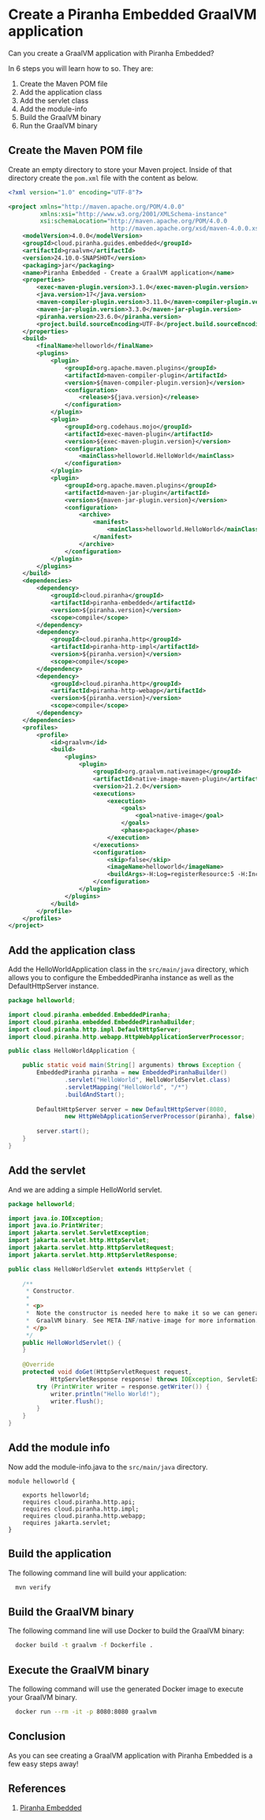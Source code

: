 # Create a Piranha Embedded GraalVM application

Can you create a GraalVM application with Piranha Embedded?

In 6 steps you will learn how to so. They are:

1. Create the Maven POM file
1. Add the application class
1. Add the servlet class
1. Add the module-info
1. Build the GraalVM binary
1. Run the GraalVM binary

## Create the Maven POM file

Create an empty directory to store your Maven project. Inside of that directory create the ```pom.xml``` file with the content as below.

```xml
<?xml version="1.0" encoding="UTF-8"?>

<project xmlns="http://maven.apache.org/POM/4.0.0"
         xmlns:xsi="http://www.w3.org/2001/XMLSchema-instance"
         xsi:schemaLocation="http://maven.apache.org/POM/4.0.0
                             http://maven.apache.org/xsd/maven-4.0.0.xsd">
    <modelVersion>4.0.0</modelVersion>
    <groupId>cloud.piranha.guides.embedded</groupId>
    <artifactId>graalvm</artifactId>
    <version>24.10.0-SNAPSHOT</version>
    <packaging>jar</packaging>
    <name>Piranha Embedded - Create a GraalVM application</name>
    <properties>
        <exec-maven-plugin.version>3.1.0</exec-maven-plugin.version>
        <java.version>17</java.version>
        <maven-compiler-plugin.version>3.11.0</maven-compiler-plugin.version>
        <maven-jar-plugin.version>3.3.0</maven-jar-plugin.version>
        <piranha.version>23.6.0</piranha.version>
        <project.build.sourceEncoding>UTF-8</project.build.sourceEncoding>
    </properties>
    <build>
        <finalName>helloworld</finalName>
        <plugins>
            <plugin>
                <groupId>org.apache.maven.plugins</groupId>
                <artifactId>maven-compiler-plugin</artifactId>
                <version>${maven-compiler-plugin.version}</version>
                <configuration>
                    <release>${java.version}</release>
                </configuration>
            </plugin>
            <plugin>
                <groupId>org.codehaus.mojo</groupId>
                <artifactId>exec-maven-plugin</artifactId>
                <version>${exec-maven-plugin.version}</version>
                <configuration>
                    <mainClass>helloworld.HelloWorld</mainClass>
                </configuration>
            </plugin>
            <plugin>
                <groupId>org.apache.maven.plugins</groupId>
                <artifactId>maven-jar-plugin</artifactId>
                <version>${maven-jar-plugin.version}</version>
                <configuration>
                    <archive>
                        <manifest>
                            <mainClass>helloworld.HelloWorld</mainClass>
                        </manifest>
                    </archive>
                </configuration>
            </plugin> 
        </plugins>
    </build>
    <dependencies>
        <dependency>
            <groupId>cloud.piranha</groupId>
            <artifactId>piranha-embedded</artifactId>
            <version>${piranha.version}</version>
            <scope>compile</scope>
        </dependency>
        <dependency>
            <groupId>cloud.piranha.http</groupId>
            <artifactId>piranha-http-impl</artifactId>
            <version>${piranha.version}</version>
            <scope>compile</scope>
        </dependency>
        <dependency>
            <groupId>cloud.piranha.http</groupId>
            <artifactId>piranha-http-webapp</artifactId>
            <version>${piranha.version}</version>
            <scope>compile</scope>
        </dependency>
    </dependencies>
    <profiles>
        <profile>
            <id>graalvm</id>
            <build>
                <plugins>
                    <plugin>
                        <groupId>org.graalvm.nativeimage</groupId>
                        <artifactId>native-image-maven-plugin</artifactId>
                        <version>21.2.0</version>
                        <executions>
                            <execution>
                                <goals>
                                    <goal>native-image</goal>
                                </goals>
                                <phase>package</phase>
                            </execution>
                        </executions>
                        <configuration>
                            <skip>false</skip>
                            <imageName>helloworld</imageName>
                            <buildArgs>-H:Log=registerResource:5 -H:IncludeResourceBundles=jakarta.servlet.LocalStrings -H:IncludeResourceBundles=jakarta.servlet.http.LocalStrings --no-fallback --install-exit-handlers</buildArgs>
                        </configuration>
                    </plugin>                    
                </plugins>
            </build>
        </profile>
    </profiles>
</project>
```

## Add the application class

Add the HelloWorldApplication class in the `src/main/java` directory, which 
allows you to configure the EmbeddedPiranha instance as well as the
DefaultHttpServer instance.

```java
package helloworld;

import cloud.piranha.embedded.EmbeddedPiranha;
import cloud.piranha.embedded.EmbeddedPiranhaBuilder;
import cloud.piranha.http.impl.DefaultHttpServer;
import cloud.piranha.http.webapp.HttpWebApplicationServerProcessor;

public class HelloWorldApplication {

    public static void main(String[] arguments) throws Exception {
        EmbeddedPiranha piranha = new EmbeddedPiranhaBuilder()
                .servlet("HelloWorld", HelloWorldServlet.class)
                .servletMapping("HelloWorld", "/*")
                .buildAndStart();
        
        DefaultHttpServer server = new DefaultHttpServer(8080, 
                new HttpWebApplicationServerProcessor(piranha), false);
        
        server.start();
    }
}
```

## Add the servlet

And we are adding a simple HelloWorld servlet.

```java
package helloworld;

import java.io.IOException;
import java.io.PrintWriter;
import jakarta.servlet.ServletException;
import jakarta.servlet.http.HttpServlet;
import jakarta.servlet.http.HttpServletRequest;
import jakarta.servlet.http.HttpServletResponse;

public class HelloWorldServlet extends HttpServlet {
    
    /**
     * Constructor.
     * 
     * <p>
     *  Note the constructor is needed here to make it so we can generate the
     *  GraalVM binary. See META-INF/native-image for more information.
     * </p>
     */
    public HelloWorldServlet() {
    }
    
    @Override
    protected void doGet(HttpServletRequest request, 
            HttpServletResponse response) throws IOException, ServletException {
        try (PrintWriter writer = response.getWriter()) {
            writer.println("Hello World!");
            writer.flush();
        }
    }
}
```

## Add the module info

Now add the module-info.java to the `src/main/java` directory.

```
module helloworld {

    exports helloworld;
    requires cloud.piranha.http.api;
    requires cloud.piranha.http.impl;
    requires cloud.piranha.http.webapp;
    requires jakarta.servlet;
}
```

## Build the application

The following command line will build your application:

```bash
  mvn verify
```

## Build the GraalVM binary

The following command line will use Docker to build the GraalVM binary:

```bash
  docker build -t graalvm -f Dockerfile .
```

## Execute the GraalVM binary

The following command will use the generated Docker image to execute your
GraalVM binary.

```bash
  docker run --rm -it -p 8080:8080 graalvm
```

## Conclusion

As you can see creating a GraalVM application with Piranha Embedded is a few
easy steps away!

## References

1. [Piranha Embedded](index.html)
